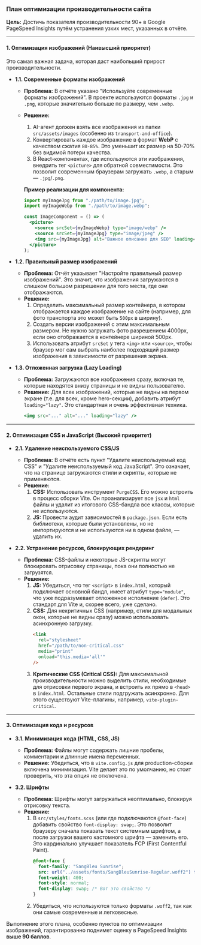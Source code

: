 ### **План оптимизации производительности сайта**

**Цель:** Достичь показателя производительности 90+ в Google PageSpeed Insights путём устранения узких мест, указанных в отчёте.

---

#### **1. Оптимизация изображений (Наивысший приоритет)**

Это самая важная задача, которая даст наибольший прирост производительности.

- **1.1. Современные форматы изображений**

  - **Проблема:** В отчёте указано "Используйте современные форматы изображений". В проекте используются форматы `.jpg` и `.png`, которые значительно больше по размеру, чем `.webp`.

  - **Решение:**

    1.  AI-агент должен взять все изображения из папки `src/assets/images` (особенно из `transport-and-office`).
    2.  Конвертировать каждое изображение в формат **WebP** с качеством сжатия `80-85%`. Это уменьшит их размер на 50-70% без видимой потери качества.
    3.  В React-компонентах, где используются эти изображения, внедрить тег `<picture>` для обратной совместимости. Это позволит современным браузерам загружать `.webp`, а старым — `.jpg`/`.png`.

    **Пример реализации для компонента:**

    ```jsx
    import myImageJpg from "./path/to/image.jpg";
    import myImageWebp from "./path/to/image.webp";

    const ImageComponent = () => (
      <picture>
        <source srcSet={myImageWebp} type="image/webp" />
        <source srcSet={myImageJpg} type="image/jpeg" />
        <img src={myImageJpg} alt="Важное описание для SEO" loading="lazy" />
      </picture>
    );
    ```

- **1.2. Правильный размер изображений**

  - **Проблема:** Отчёт указывает "Настройте правильный размер изображений". Это значит, что изображения загружаются в слишком большом разрешении для того места, где они отображаются.
  - **Решение:**
    1.  Определить максимальный размер контейнера, в котором отображается каждое изображение на сайте (например, для фото транспорта это может быть `500px` в ширину).
    2.  Создать версии изображений с этим максимальным размером. Не нужно загружать фото разрешением 4000px, если оно отображается в контейнере шириной 500px.
    3.  Использовать атрибут `srcSet` у тега `<img>` или `<source>`, чтобы браузер мог сам выбрать наиболее подходящий размер изображения в зависимости от разрешения экрана.

- **1.3. Отложенная загрузка (Lazy Loading)**

  - **Проблема:** Загружаются все изображения сразу, включая те, которые находятся внизу страницы и не видны пользователю.
  - **Решение:** Для всех изображений, которые не видны на первом экране (т.е. для всех, кроме hero-секции), добавить атрибут `loading="lazy"`. Это стандартная и очень эффективная техника.
    ```jsx
    <img src="..." alt="..." loading="lazy" />
    ```

---

#### **2. Оптимизация CSS и JavaScript (Высокий приоритет)**

- **2.1. Удаление неиспользуемого CSS/JS**

  - **Проблема:** В отчёте есть пункт "Удалите неиспользуемый код CSS" и "Удалите неиспользуемый код JavaScript". Это означает, что на странице загружаются стили и скрипты, которые не применяются.
  - **Решение:**
    1.  **CSS:** Использовать инструмент `PurgeCSS`. Его можно встроить в процесс сборки Vite. Он проанализирует все `jsx` и `html` файлы и удалит из итогового CSS-бандла все классы, которые не используются.
    2.  **JS:** Провести аудит зависимостей в `package.json`. Если есть библиотеки, которые были установлены, но не импортируются и не используются ни в одном файле, — удалить их.

- **2.2. Устранение ресурсов, блокирующих рендеринг**

  - **Проблема:** CSS-файлы и некоторые JS-скрипты могут блокировать отрисовку страницы, пока они полностью не загрузятся.
  - **Решение:**
    1.  **JS:** Убедиться, что тег `<script>` в `index.html`, который подключает основной бандл, имеет атрибут `type="module"`, что уже подразумевает отложенное исполнение (`defer`). Это стандарт для Vite и, скорее всего, уже сделано.
    2.  **CSS:** Для некритичных CSS (например, стили для модальных окон, которые не видны сразу) можно использовать асинхронную загрузку.
        ```html
        <link
          rel="stylesheet"
          href="/path/to/non-critical.css"
          media="print"
          onload="this.media='all'"
        />
        ```
    3.  **Критические CSS (Critical CSS):** Для максимальной производительности можно выделить стили, необходимые для отрисовки первого экрана, и встроить их прямо в `<head>` в `index.html`. Остальные стили подгружать асинхронно. Для этого существуют Vite-плагины, например, `vite-plugin-critical`.

---

#### **3. Оптимизация кода и ресурсов**

- **3.1. Минимизация кода (HTML, CSS, JS)**

  - **Проблема:** Файлы могут содержать лишние пробелы, комментарии и длинные имена переменных.
  - **Решение:** Убедиться, что в `vite.config.js` для production-сборки включена минимизация. Vite делает это по умолчанию, но стоит проверить, что эта опция не отключена.

- **3.2. Шрифты**

  - **Проблема:** Шрифты могут загружаться неоптимально, блокируя отрисовку текста.
  - **Решение:**
    1.  В `src/styles/fonts.scss` (или где подключаются `@font-face`) добавить свойство `font-display: swap;`. Это позволит браузеру сначала показать текст системным шрифтом, а после загрузки вашего кастомного шрифта — заменить его. Это кардинально улучшает показатель FCP (First Contentful Paint).
        ```css
        @font-face {
          font-family: "SangBleu Sunrise";
          src: url("../assets/fonts/SangBleuSunrise-Regular.woff2") format("woff2");
          font-weight: 400;
          font-style: normal;
          font-display: swap; /* Вот это свойство */
        }
        ```
    2.  Убедиться, что используются только форматы `.woff2`, так как они самые современные и легковесные.

Выполнение этого плана, особенно пунктов по оптимизации изображений, гарантированно поднимет оценку в PageSpeed Insights **выше 90 баллов**.

